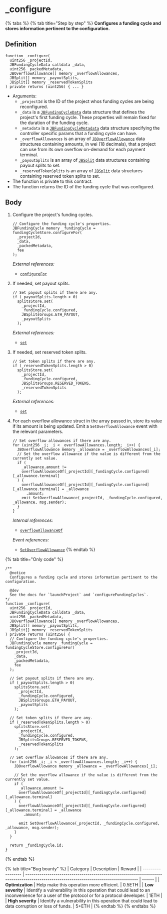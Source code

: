 # \_configure

{% tabs %}
{% tab title="Step by step" %}
**Configures a funding cycle and stores information pertinent to the configuration.**

## Definition

```solidity
function _configure(
  uint256 _projectId,
  JBFundingCycleData calldata _data,
  uint256 _packedMetadata,
  JBOverflowAllowance[] memory _overflowAllowances,
  JBSplit[] memory _payoutSplits,
  JBSplit[] memory _reservedTokenSplits
) private returns (uint256) { ... }
```

* Arguments:
  * `_projectId` is the ID of the project whos funding cycles are being reconfigured.
  * `_data` is a [`JBFundingCycleData`](../../../../data-structures/jbfundingcycledata.md) data structure that defines the project's first funding cycle. These properties will remain fixed for the duration of the funding cycle.
  * `_metadata` is a [`JBFundingCycleMetadata`](../../../../data-structures/jbfundingcyclemetadata.md) data structure specifying the controller specific params that a funding cycle can have.
  * `_overflowAllowances` is an array of [`JBOverflowAllowance`](../../../../data-structures/jboverflowallowance.md) data structures containing amounts, in wei (18 decimals), that a project can use from its own overflow on-demand for each payment terminal.
  * `_payoutSplits` is an array of [`JBSplit`](../../../../data-structures/jbsplit.md) data structures containing payout splits to set.
  * `_reservedTokenSplits` is an array of [`JBSplit`](../../../../data-structures/jbsplit.md) data structures containing reserved token splits to set.
* The function is private to this contract.
* The function returns the ID of the funding cycle that was configured.

## Body

1.  Configure the project's funding cycles.

    ```solidity
    // Configure the funding cycle's properties.
    JBFundingCycle memory _fundingCycle = fundingCycleStore.configureFor(
      _projectId,
      _data,
      _packedMetadata,
      fee
    );
    ```

    _External references:_

    * [`configureFor`](../../../jbfundingcyclestore/write/configurefor.md)
2.  If needed, set payout splits.

    ```solidity
    // Set payout splits if there are any.
    if (_payoutSplits.length > 0)
      splitsStore.set(
        _projectId,
        _fundingCycle.configured,
        JBSplitsGroups.ETH_PAYOUT,
        _payoutSplits
      );
    ```

    _External references:_

    * [`set`](../../../jbsplitsstore/write/set.md)
3.  If needed, set reserved token splits.

    ```solidity
    // Set token splits if there are any.
    if (_reservedTokenSplits.length > 0)
      splitsStore.set(
        _projectId,
        _fundingCycle.configured,
        JBSplitsGroups.RESERVED_TOKENS,
        _reservedTokenSplits
      );
    ```

    _External references:_

    * [`set`](../../../jbsplitsstore/write/set.md)
4.  For each overflow allowance struct in the array passed in, store its value if its amount is being updated. Emit a `SetOverflowAllowance` event with the relevant parameters.

    ```solidity
    // Set overflow allowances if there are any.
    for (uint256 _i; _i < _overflowAllowances.length; _i++) {
      JBOverflowAllowance memory _allowance = _overflowAllowances[_i];
      // Set the overflow allowance if the value is different from the currently set value.
      if (
        _allowance.amount !=
        overflowAllowanceOf[_projectId][_fundingCycle.configured][_allowance.terminal]
      ) {
        overflowAllowanceOf[_projectId][_fundingCycle.configured][_allowance.terminal] = _allowance
          .amount;
        emit SetOverflowAllowance(_projectId, _fundingCycle.configured, _allowance, msg.sender);
      }
    }
    ```

    _Internal references:_

    * [`overflowAllowanceOf`](../properties/overflowallowanceof.md)

    _Event references:_

    * [`SetOverflowAllowance`](../events/setoverflowallowance.md)
{% endtab %}

{% tab title="Only code" %}
```solidity
/** 
  @notice 
  Configures a funding cycle and stores information pertinent to the configuration.

  @dev
  See the docs for `launchProject` and `configureFundingCycles`.
*/
function _configure(
  uint256 _projectId,
  JBFundingCycleData calldata _data,
  uint256 _packedMetadata,
  JBOverflowAllowance[] memory _overflowAllowances,
  JBSplit[] memory _payoutSplits,
  JBSplit[] memory _reservedTokenSplits
) private returns (uint256) {
  // Configure the funding cycle's properties.
  JBFundingCycle memory _fundingCycle = fundingCycleStore.configureFor(
    _projectId,
    _data,
    _packedMetadata,
    fee
  );

  // Set payout splits if there are any.
  if (_payoutSplits.length > 0)
    splitsStore.set(
      _projectId,
      _fundingCycle.configured,
      JBSplitsGroups.ETH_PAYOUT,
      _payoutSplits
    );

  // Set token splits if there are any.
  if (_reservedTokenSplits.length > 0)
    splitsStore.set(
      _projectId,
      _fundingCycle.configured,
      JBSplitsGroups.RESERVED_TOKENS,
      _reservedTokenSplits
    );

  // Set overflow allowances if there are any.
  for (uint256 _i; _i < _overflowAllowances.length; _i++) {
    JBOverflowAllowance memory _allowance = _overflowAllowances[_i];

    // Set the overflow allowance if the value is different from the currently set value.
    if (
      _allowance.amount !=
      overflowAllowanceOf[_projectId][_fundingCycle.configured][_allowance.terminal]
    ) {
      overflowAllowanceOf[_projectId][_fundingCycle.configured][_allowance.terminal] = _allowance
        .amount;

      emit SetOverflowAllowance(_projectId, _fundingCycle.configured, _allowance, msg.sender);
    }
  }

  return _fundingCycle.id;
}
```
{% endtab %}

{% tab title="Bug bounty" %}
| Category          | Description                                                                                                                            | Reward |
| ----------------- | -------------------------------------------------------------------------------------------------------------------------------------- | ------ |
| **Optimization**  | Help make this operation more efficient.                                                                                               | 0.5ETH |
| **Low severity**  | Identify a vulnerability in this operation that could lead to an inconvenience for a user of the protocol or for a protocol developer. | 1ETH   |
| **High severity** | Identify a vulnerability in this operation that could lead to data corruption or loss of funds.                                        | 5+ETH  |
{% endtab %}
{% endtabs %}
